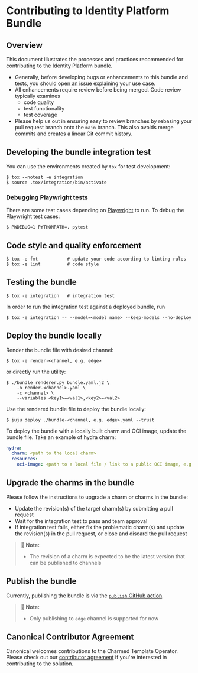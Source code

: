 # Contributing to Identity Platform Bundle

## Overview

This document illustrates the processes and practices recommended for
contributing to the Identity Platform bundle.

- Generally, before developing bugs or enhancements to this bundle and tests,
  you should [open an issue](https://github.com/canonical/iam-bundle/issues)
  explaining your use case.
- All enhancements require review before being merged. Code review typically
  examines
    - code quality
    - test functionality
    - test coverage
- Please help us out in ensuring easy to review branches by rebasing your pull
  request branch onto
  the `main` branch. This also avoids merge commits and creates a linear Git
  commit history.

## Developing the bundle integration test

You can use the environments created by `tox` for test development:

```shell
$ tox --notest -e integration
$ source .tox/integration/bin/activate
```

### Debugging Playwright tests

There are some test cases depending
on [Playwright](https://playwright.dev/python/) to run. To debug the Playwright
test cases:

```
$ PWDEBUG=1 PYTHONPATH=. pytest
```

## Code style and quality enforcement

```shell
$ tox -e fmt           # update your code according to linting rules
$ tox -e lint          # code style
```

## Testing the bundle

```shell
$ tox -e integration   # integration test
```

In order to run the integration test against a deployed bundle, run

```shell
$ tox -e integration -- --model=<model name> --keep-models --no-deploy
```

## Deploy the bundle locally

Render the bundle file with desired channel:

```shell
$ tox -e render-<channel, e.g. edge>
```

or directly run the utility:

```shell
$ ./bundle_renderer.py bundle.yaml.j2 \
    -o render-<channel>.yaml \
    -c <channel> \
    --variables <key1>=<val1>,<key2>=<val2>
```

Use the rendered bundle file to deploy the bundle locally:

```shell
$ juju deploy ./bundle-<channel, e.g. edge>.yaml --trust
```

To deploy the bundle with a locally built charm and OCI image, update the bundle
file. Take an example of hydra charm:

```yaml
hydra:
  charm: <path to the local charm>
  resources:
    oci-image: <path to a local file / link to a public OCI image, e.g. ghcr.io/canonical/hydra:2.1.1>
```

## Upgrade the charms in the bundle

Please follow the instructions to upgrade a charm or charms in the bundle:

- Update the revision(s) of the target charm(s) by submitting a pull request
- Wait for the integration test to pass and team approval
- If integration test fails, either fix the problematic charm(s) and update the
  revision(s) in the pull request, or close and discard the pull request

> :rotating_light: **Note:**
>
> - The revision of a charm is expected to be the latest version that can be
    published to channels

## Publish the bundle

Currently, publishing the bundle is via
the [`publish` GitHub action](https://github.com/canonical/iam-bundle/actions/workflows/publish.yaml).

> :rotating_light: **Note:**
>
> - Only publishing to `edge` channel is supported for now

## Canonical Contributor Agreement

Canonical welcomes contributions to the Charmed Template Operator. Please check
out our [contributor agreement](https://ubuntu.com/legal/contributors) if you're
interested in contributing to the solution.
